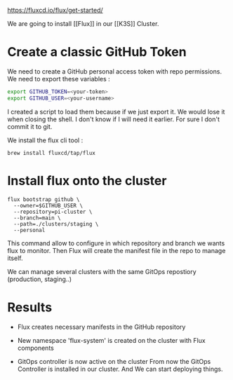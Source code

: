 https://fluxcd.io/flux/get-started/

We are going to install [[Flux]] in our [[K3S]] Cluster.

# Create a classic GitHub Token

We need to create a GitHub personal access token with repo permissions. 
We need to export these variables : 

```sh
export GITHUB_TOKEN=<your-token>
export GITHUB_USER=<your-username>
```


I created a script to load them because if we just export it. We would lose it when closing the shell. I don't know if I will need it earlier. For sure I don't commit it to git.

We install the flux cli tool : 
```
brew install fluxcd/tap/flux
```

# Install flux onto the cluster
```
flux bootstrap github \
  --owner=$GITHUB_USER \
  --repository=pi-cluster \
  --branch=main \
  --path=./clusters/staging \
  --personal
```

This command allow to configure in which repository and branch we wants flux to monitor. Then Flux will create the manifest file in the repo to manage itself.

We can manage several clusters with the same GitOps repostiory (production, staging..)

# Results

- Flux creates necessary manifests in the GitHub repository

- New namespace 'flux-system' is created on the cluster with Flux components

- GitOps controller is now active on the cluster
From now the GitOps Controller is installed in our cluster. And We can start deploying things.